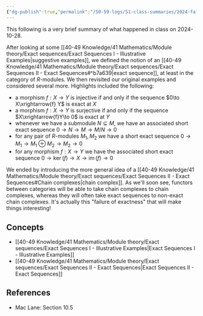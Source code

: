 ```yaml
---
{"dg-publish":true,"permalink":"/50-59-logs/51-class-summaries/2024-fall/math-561/2024-10/2024-10-28/","updated":"2024-10-28T12:33:33-07:00"}
---
```


This following is a very brief summary of what happened in class on 2024-10-28.

After looking at some [[40-49 Knowledge/41 Mathematics/Module theory/Exact sequences/Exact Sequences I - Illustrative Examples\|suggestive examples]], we defined the notion of an [[40-49 Knowledge/41 Mathematics/Module theory/Exact sequences/Exact Sequences II - Exact Sequences#^b7a639\|exact sequence]], at least in the category of $R$-modules. We then revisited our original examples and considered several more. Highlights included the following:
- a morphism $f:X\to Y$ is injective if and only if the sequence $0\to X\xrightarrow{f} Y$ is exact at $X$
- a morphism $f:X\to Y$ is surjective if and only if the sequence $X\xrightarrow{f}Y\to 0$ is exact at $Y$
- whenever we have a submodule $N\subseteq M$, we have an associated short exact sequence $0\to N\to M\to M/N\to 0$
- for any pair of $R$-modules $M_1, M_2$ we have a short exact sequence $0\to M_1\to M_1\oplus M_2\to M_2\to 0$
- for any morphism $f:X\to Y$ we have the associated short exact sequence $0\to \ker(f)\to X\to \operatorname{im}(f)\to 0$

We ended by introducing the more general idea of a [[40-49 Knowledge/41 Mathematics/Module theory/Exact sequences/Exact Sequences II - Exact Sequences#Chain complexes\|chain complex]]. As we'll soon see, functors between categories will be able to take chain complexes to chain complexes, whereas they will often take exact sequences to non-exact chain complexes. It's actually this "failure of exactness" that will make things interesting!
## Concepts

- [[40-49 Knowledge/41 Mathematics/Module theory/Exact sequences/Exact Sequences I - Illustrative Examples\|Exact Sequences I - Illustrative Examples]]
- [[40-49 Knowledge/41 Mathematics/Module theory/Exact sequences/Exact Sequences II - Exact Sequences\|Exact Sequences II - Exact Sequences]]

## References

- Mac Lane: Section 10.5